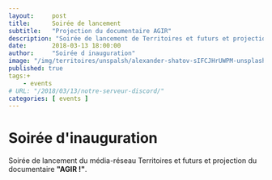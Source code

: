 ```yaml
---
layout:     post
title:      Soirée de lancement
subtitle:   "Projection du documentaire AGIR"
description: "Soirée de lancement de Territoires et futurs et projection du documentaire **"AGIR !"**."
date:       2018-03-13 18:00:00
author:     "Soirée d inauguration"
image: "/img/territoires/unspalsh/alexander-shatov-sIFCJHrUWPM-unsplash.jpg"
published: true
tags:+
    - events
# URL: "/2018/03/13/notre-serveur-discord/"
categories: [ events ]
---
```


# Soirée d'inauguration

Soirée de lancement du média-réseau Territoires et futurs et projection du documentaire **"AGIR !"**.
